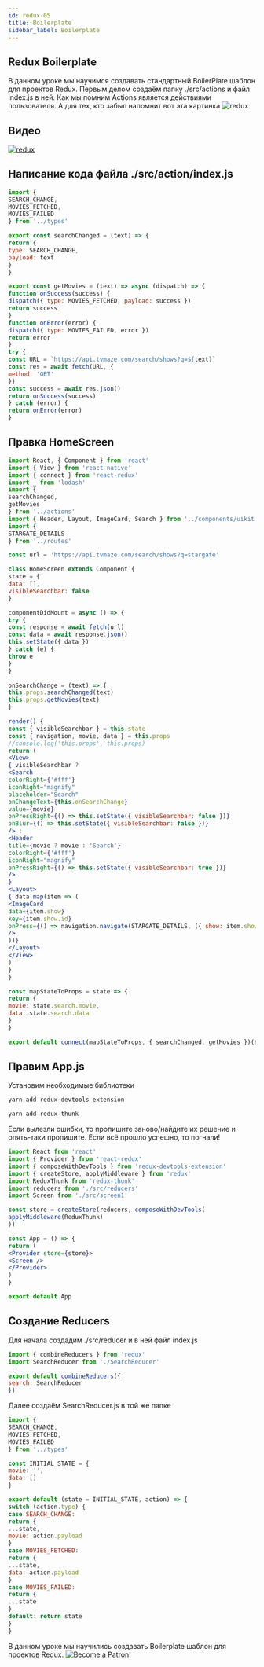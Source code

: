 ```yaml
---
id: redux-05
title: Boilerplate
sidebar_label: Boilerplate
---
```


## Redux Boilerplate

В данном уроке мы научимся создавать стандартный BoilerPlate шаблон для проектов Redux.
Первым делом создаём папку ./src/actions и файл index.js в ней. Как мы помним Actions является действиями пользователя. А для тех, кто забыл напомнит вот эта картинка
![redux](https://thumbs.gfycat.com/SociableCraftyAlpaca-max-1mb.gif)

## Видео

[![redux](/img/redux/05.gif)](https://youtu.be/qXfb62ik0_k)

## Написание кода файла ./src/action/index.js

```jsx
import { 
SEARCH_CHANGE,
MOVIES_FETCHED,
MOVIES_FAILED
} from '../types'

export const searchChanged = (text) => {
return {
type: SEARCH_CHANGE,
payload: text
}
} 

export const getMovies = (text) => async (dispatch) => {
function onSuccess(success) {
dispatch({ type: MOVIES_FETCHED, payload: success })
return success
}
function onError(error) {
dispatch({ type: MOVIES_FAILED, error })
return error
}
try {
const URL = `https://api.tvmaze.com/search/shows?q=${text}`
const res = await fetch(URL, {
method: 'GET'
})
const success = await res.json()
return onSuccess(success)
} catch (error) {
return onError(error)
}
```

## Правка HomeScreen

```jsx title="./src/screen1/HomeScreen.js"
import React, { Component } from 'react'
import { View } from 'react-native'
import { connect } from 'react-redux'
import _ from 'lodash'
import { 
searchChanged,
getMovies
} from '../actions'
import { Header, Layout, ImageCard, Search } from '../components/uikit'
import {
STARGATE_DETAILS
} from '../routes'

const url = 'https://api.tvmaze.com/search/shows?q=stargate'

class HomeScreen extends Component {
state = {
data: [],
visibleSearchbar: false
}

componentDidMount = async () => {
try {
const response = await fetch(url)
const data = await response.json()
this.setState({ data })
} catch (e) {
throw e
}
}

onSearchChange = (text) => {
this.props.searchChanged(text)
this.props.getMovies(text)
}

render() {
const { visibleSearchbar } = this.state
const { navigation, movie, data } = this.props
//console.log('this.props', this.props)
return (
<View>
{ visibleSearchbar ?
<Search
colorRight={'#fff'}
iconRight="magnify"
placeholder="Search"
onChangeText={this.onSearchChange}
value={movie}
onPressRight={() => this.setState({ visibleSearchbar: false })}
onBlur={() => this.setState({ visibleSearchbar: false })}
/> :
<Header
title={movie ? movie : 'Search'} 
colorRight={'#fff'}
iconRight="magnify"
onPressRight={() => this.setState({ visibleSearchbar: true })}
/> 
}
<Layout>
{ data.map(item => (
<ImageCard
data={item.show}
key={item.show.id}
onPress={() => navigation.navigate(STARGATE_DETAILS, ({ show: item.show }))}
/>
))}
</Layout>
</View>
)
}
}

const mapStateToProps = state => {
return {
movie: state.search.movie,
data: state.search.data
}
}

export default connect(mapStateToProps, { searchChanged, getMovies })(HomeScreen)
```

## Правим App.js

Установим необходимые библиотеки

```jsx
yarn add redux-devtools-extension
```
```jsx
yarn add redux-thunk
```
Если вылезли ошибки, то пропишите заново/найдите их решение и опять-таки пропишите. Если всё прошло успешно, то погнали!

```jsx title="./App.js"
import React from 'react'
import { Provider } from 'react-redux'
import { composeWithDevTools } from 'redux-devtools-extension'
import { createStore, applyMiddleware } from 'redux'
import ReduxThunk from 'redux-thunk'
import reducers from './src/reducers'
import Screen from './src/screen1'

const store = createStore(reducers, composeWithDevTools(
applyMiddleware(ReduxThunk)
))

const App = () => {
return (
<Provider store={store}>
<Screen />
</Provider>
)
}

export default App
```
## Создание Reducers

Для начала создадим ./src/reducer и в ней файл index.js
```jsx
import { combineReducers } from 'redux'
import SearchReducer from './SearchReducer'

export default combineReducers({
search: SearchReducer
})
```
Далее создаём SearchReducer.js в той же папке
```jsx
import { 
SEARCH_CHANGE,
MOVIES_FETCHED,
MOVIES_FAILED
} from '../types'

const INITIAL_STATE = {
movie: '',
data: []
}

export default (state = INITIAL_STATE, action) => {
switch (action.type) {
case SEARCH_CHANGE:
return {
...state,
movie: action.payload
}
case MOVIES_FETCHED:
return {
...state,
data: action.payload
}
case MOVIES_FAILED:
return {
...state
}
default: return state
}
}
```
В данном уроке мы научились создавать Boilerplate шаблон для проектов Redux.
[![Become a Patron!](/img/logo/patreon.jpg)](https://www.patreon.com/bePatron?u=31769291)